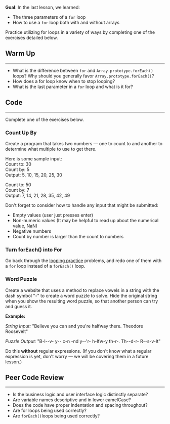 **Goal**:  In the last lesson, we learned:

* The three parameters of a `for` loop
* How to use a `for` loop both with and without arrays

Practice utilizing for loops in a variety of ways by completing one of the exercises detailed below.

## Warm Up
---

* What is the difference between `for` and `Array.prototype.forEach()` loops? Why should you generally favor `Array.prototype.forEach()`?
* How does a for loop know when to stop looping?
* What is the last parameter in a `for` loop and what is it for?

## Code
---

Complete one of the exercises below.

### Count Up By

Create a program that takes two numbers — one to count to and another to determine what multiple to use to get there.

Here is some sample input:
<br />
Count to:  30 <br />
Count by:  5 <br />
Output: 5, 10, 15, 20, 25, 30 <br />

Count to:  50 <br />
Count by: 7 <br />
Output:  7, 14, 21, 28, 35, 42, 49

Don't forget to consider how to handle any input that might be submitted:

* Empty values (user just presses enter)
* Non-numeric values (It may be helpful to read up about the numerical value, [NaN](https://developer.mozilla.org/en-US/docs/Web/JavaScript/Reference/Global_Objects/isNaN))
* Negative numbers
* Count by number is larger than the count to numbers

### Turn forEach() into For

Go back through the [looping practice](https://www.learnhowtoprogram.com/introduction-to-programming/arrays-and-looping/practice-looping) problems, and redo one of them with a `for` loop instead of a `forEach()` loop.

### Word Puzzle

Create a website that uses a method to replace vowels in a string with the dash symbol "-" to create a word puzzle to solve. Hide the original string when you show the resulting word puzzle, so that another person can try and guess it.

**Example:**

_String Input:_  "Believe you can and you're halfway there. Theodore Roosevelt"

_Puzzle Output:_  "B-l--v- y-- c-n -nd y--'r- h-lfw-y th-r-. Th--d-r- R--s-v-lt"

Do this **without** regular expressions. (If you don't know what a regular expression is yet, don't worry — we will be covering them in a future lesson.)

## Peer Code Review
<hr />

* Is the business logic and user interface logic distinctly separate?
* Are variable names descriptive and in lower camelCase?
* Does the code have proper indentation and spacing throughout?
* Are for loops being used correctly?
* Are `forEach()`loops being used correctly?

